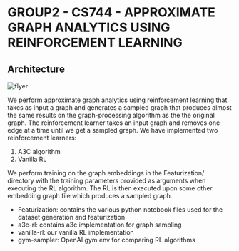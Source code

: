 # GROUP2 - CS744 - APPROXIMATE GRAPH ANALYTICS USING REINFORCEMENT LEARNING
## Architecture

![flyer](images/arch.png)

We perform approximate graph analytics using reinforcement learning that takes as input a graph and generates a sampled graph that produces almost the same results on the graph-processing algorithm as the the original graph. The reinforcement learner takes an input graph and removes one edge at a time until we get a sampled graph. We have implemented two reinforcement learners:
1. A3C algorithm
2. Vanilla RL

We perform training on the graph embeddings in the Featurization/ directory with the training parameters provided as arguments when executing the RL algorithm. The RL is then executed upon some other embedding graph file which produces a sampled graph.

- Featurization: contains the various python notebook files used for the dataset generation and featurization
- a3c-rl: contains a3c implementation for graph sampling
- vanilla-rl: our vanilla RL implementation
- gym-sampler: OpenAI gym env for comparing RL algorithms

